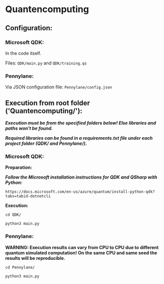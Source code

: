 # Quantencomputing

## Configuration:

### Microsoft QDK:

In the code itself.

Files: ``QDK/main.py`` and ``QDK/training.qs``

### Pennylane:

Via JSON configuration file: ``Pennylane/config.json``

## Execution from root folder ('Quantencomputing/'):

***Execution must be from the specified folders below! Else libraries and paths won't be found.***

***Required libraries can be found in a requirements.txt file under each project folder (QDK/ and Pennylane/).***

### Microsoft QDK:

**Preparation:**

***Follow the Microsoft installation instructions for QDK and QSharp with Python:***

``https://docs.microsoft.com/en-us/azure/quantum/install-python-qdk?tabs=tabid-dotnetcli``

**Execution:**

``cd QDK/``

``python3 main.py``

### Pennylane:

**WARNING: Execution results can vary from CPU to CPU due to different quantum simulated computation! On the same CPU and same seed the results will be reproducible.**

``cd Pennylane/``

``python3 main.py``